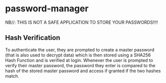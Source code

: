 # password-manager
NB//: THIS IS NOT A SAFE APPLICATION TO STORE YOUR PASSWORDS!!!!
## Hash Verification
 To authenticate the user, they are prompted to create a master password (that is also used to decrypt data) which is then stored using a SHA256 Hash Function and is verified at login. Whenever the user is prompted to verify their master password, the password they enter is compared to the hash of the stored master password and access if granted if the two hashes match.
